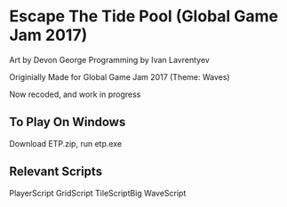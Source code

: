 # Escape The Tide Pool (Global Game Jam 2017)

Art by Devon George
Programming by Ivan Lavrentyev

Originially Made for Global Game Jam 2017 (Theme: Waves)

Now recoded, and work in progress

## To Play On Windows

Download ETP.zip, run etp.exe

## Relevant Scripts

PlayerScript
GridScript
TileScriptBig
WaveScript





